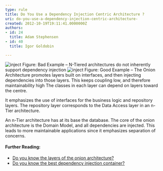 ```yaml
---
type: rule
title: Do You Use a Dependency Injection Centric Architecture ?
uri: do-you-use-a-dependency-injection-centric-architecture-
created: 2012-10-19T19:11:41.0000000Z
authors:
- id: 24
  title: Adam Stephensen
- id: 40
  title: Igor Goldobin

---
```


 ![inject](/PublishingImages/dependency-injection-bad.jpg) Figure: Bad Example – N-Tiered architectures do not inherently support dependency injection ![inject](/PublishingImages/dependency-injection-good.jpg) Figure: Good Example – The Onion Architecture promotes layers built on interfaces, and then injecting dependencies into those layers. This keeps coupling low, and therefore maintainability high
The classes in each layer can depend on layers toward the centre.

It emphasizes the use of interfaces for the business logic and repository layers. The repository layer corresponds to the Data Access layer in an n-Tier architecture.

An n-Tier architecture has at its base the database.
The core of the onion architecture is the Domain Model, and all dependencies are injected. This leads to more ​maintainable applications since it emphasizes separation of concerns.

####  Further Reading: 

- [Do you know the layers of the onion architecture?](/Pages/The-layers-of-the-onion-architecture.aspx)
- [Do you know the best dependency injection container?​](/do-you-know-the-best-dependency-injection-container-%28aka-don’t-waste-days-evaluating-ioc-containers%29)


